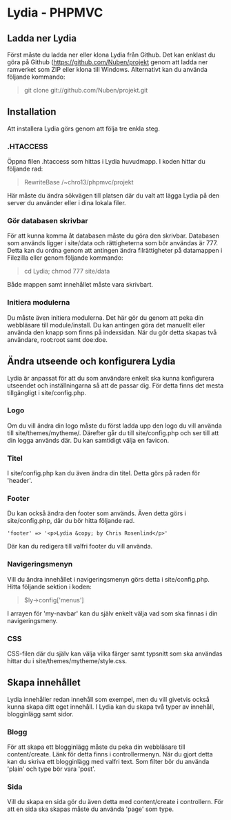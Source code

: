 Lydia - PHPMVC
====================================

## Ladda ner Lydia

Först måste du ladda ner eller klona Lydia från Github. Det kan enklast du göra på Github (https://github.com/Nuben/projekt
genom att ladda ner ramverket som ZIP eller klona till Windows. Alternativt kan du använda följande kommando:
 
 > git clone git://github.com/Nuben/projekt.git

## Installation

Att installera Lydia görs genom att följa tre enkla steg. 

### .HTACCESS

Öppna filen .htaccess som hittas i Lydia huvudmapp. I koden hittar du följande rad:

 > RewriteBase /~chro13/phpmvc/projekt
 
Här måste du ändra sökvägen till platsen där du valt att lägga Lydia på den server du använder eller i dina lokala filer.

### Gör databasen skrivbar

För att kunna komma åt databasen måste du göra den skrivbar. Databasen som används ligger i site/data och rättigheterna som bör användas är 777.
Detta kan du ordna genom att antingen ändra filrättigheter på datamappen i Filezilla eller genom följande kommando:

 > cd Lydia; chmod 777 site/data 
 
 Både mappen samt innehållet måste vara skrivbart.
 
### Initiera modulerna

Du måste även initiera modulerna. Det här gör du genom att peka din webbläsare till module/install. Du kan antingen göra det manuellt eller använda den knapp som finns på indexsidan.
När du gör detta skapas två användare, root:root samt doe:doe.

## Ändra utseende och konfigurera Lydia

Lydia är anpassat för att du som användare enkelt ska kunna konfigurera utseendet och inställningarna så att de passar dig.
För detta finns det mesta tillgängligt i site/config.php. 

### Logo

Om du vill ändra din logo måste du först ladda upp den logo du vill använda till site/themes/mytheme/.
Därefter går du till site/config.php och ser till att din logga används där. Du kan samtidigt välja en favicon.

### Titel

I site/config.php kan du även ändra din titel. Detta görs på raden för 'header'. 

### Footer

Du kan också ändra den footer som används. Även detta görs i site/config.php, där du bör hitta följande rad.

	'footer' => '<p>Lydia &copy; by Chris Rosenlind</p>'
	
Där kan du redigera till valfri footer du vill använda. 

### Navigeringsmenyn

Vill du ändra innehållet i navigeringsmenyn görs detta i site/config.php. Hitta följande sektion i koden:

 > $ly->config['menus']

I arrayen för 'my-navbar' kan du själv enkelt välja vad som ska finnas i din navigeringsmeny.

### CSS

CSS-filen där du själv kan välja vilka färger samt typsnitt som ska användas hittar du i site/themes/mytheme/style.css.

## Skapa innehållet

Lydia innehåller redan innehåll som exempel, men du vill givetvis också kunna skapa ditt eget innehåll. I Lydia kan du skapa två typer av innehåll,
blogginlägg samt sidor.

### Blogg

För att skapa ett blogginlägg måste du peka din webbläsare till content/create. Länk för detta finns i controllermenyn. När du gjort detta kan du
skriva ett blogginlägg med valfri text. Som filter bör du använda 'plain' och type bör vara 'post'.

### Sida

Vill du skapa en sida gör du även detta med content/create i controllern. För att en sida ska skapas måste du använda 'page' som type. 



 
 
 



